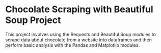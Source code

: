 # Chocolate Scraping with Beautiful Soup Project

This project involves using the Requests and Beautiful Soup modules to scrape data about chocolate from a website into dataframes and then perform basic analysis with the Pandas and Matplotlib modules.